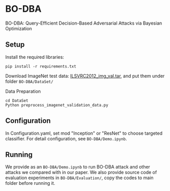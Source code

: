 # BO-DBA
BO-DBA: Query-Efficient Decision-Based Adversarial Attacks via Bayesian Optimization
## Setup

Install the required libraries:
```
pip install -r requirements.txt 
```
Download ImageNet test data: [ILSVRC2012_img_val.tar](https://academictorrents.com/details/5d6d0df7ed81efd49ca99ea4737e0ae5e3a5f2e5), and put them under folder `BO-DBA/DataSet/`

Data Preparation
```
cd DataSet
Python preprocess_imagenet_validation_data.py
```
## Configuration
In Configuration.yaml, set mod "Inception" or "ResNet" to choose targeted classifier.
For detail configuration, see `BO-DBA/Demo.ipynb`.

## Running
We provide as an `BO-DBA/Demo.ipynb` to run BO-DBA attack and other attacks we compared with in our paper.
We also provide source code of evaluation experiments in `BO-DBA/Evaluation/`, copy the codes to main folder before running it.
